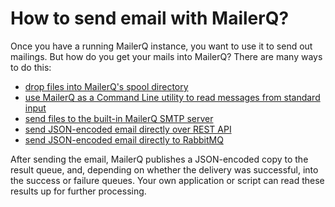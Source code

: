 # How to send email with MailerQ?

Once you have a running MailerQ instance, you want to use it to send
out mailings. But how do you get your mails into MailerQ? There are
many ways to do this:

* [drop files into MailerQ's spool directory](spool-directory)
* [use MailerQ as a Command Line utility to read messages from standard input](command-line-utility)
* [send files to the built-in MailerQ SMTP server](smtp-server)
* [send JSON-encoded email directly over REST API](rest-api-v1-inject)
* [send JSON-encoded email directly to RabbitMQ](publish-to-rabbitmq)

After sending the email, MailerQ publishes a JSON-encoded copy to the 
result queue, and, depending on whether the delivery was successful, into 
the success or failure  queues. Your own application or script can read 
these results up for further processing. 
